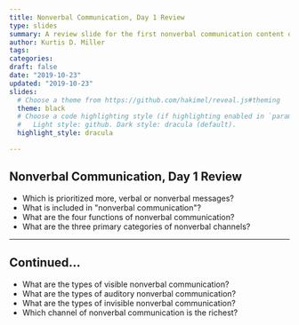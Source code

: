 ```yaml
---
title: Nonverbal Communication, Day 1 Review
type: slides
summary: A review slide for the first nonverbal communication content day
author: Kurtis D. Miller
tags:
categories: 
draft: false
date: "2019-10-23"
updated: "2019-10-23"
slides:
  # Choose a theme from https://github.com/hakimel/reveal.js#theming
  theme: black
  # Choose a code highlighting style (if highlighting enabled in `params.toml`)
  #   Light style: github. Dark style: dracula (default).
  highlight_style: dracula

---
```


Nonverbal Communication, Day 1 Review
-------------------------------------

* Which is prioritized more, verbal or nonverbal messages?
* What is included in "nonverbal communication"?
* What are the four functions of nonverbal communication?
* What are the three primary categories of nonverbal channels?

---

Continued...
------------

* What are the types of visible nonverbal communication?
* What are the types of auditory nonverbal communication?
* What are the types of invisible nonverbal communication?
* Which channel of nonverbal communication is the richest?
